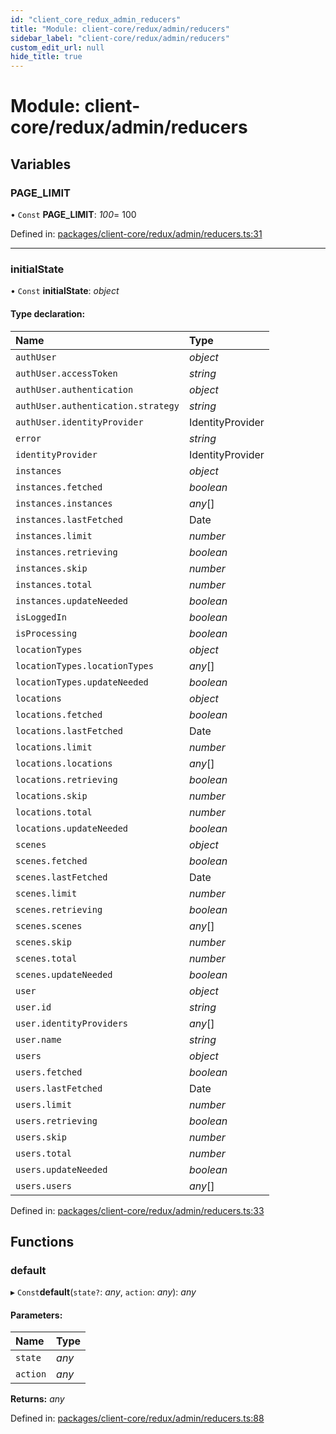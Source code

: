 ```yaml
---
id: "client_core_redux_admin_reducers"
title: "Module: client-core/redux/admin/reducers"
sidebar_label: "client-core/redux/admin/reducers"
custom_edit_url: null
hide_title: true
---
```


# Module: client-core/redux/admin/reducers

## Variables

### PAGE\_LIMIT

• `Const` **PAGE\_LIMIT**: *100*= 100

Defined in: [packages/client-core/redux/admin/reducers.ts:31](https://github.com/xr3ngine/xr3ngine/blob/9d253dc38/packages/client-core/redux/admin/reducers.ts#L31)

___

### initialState

• `Const` **initialState**: *object*

#### Type declaration:

Name | Type |
:------ | :------ |
`authUser` | *object* |
`authUser.accessToken` | *string* |
`authUser.authentication` | *object* |
`authUser.authentication.strategy` | *string* |
`authUser.identityProvider` | IdentityProvider |
`error` | *string* |
`identityProvider` | IdentityProvider |
`instances` | *object* |
`instances.fetched` | *boolean* |
`instances.instances` | *any*[] |
`instances.lastFetched` | Date |
`instances.limit` | *number* |
`instances.retrieving` | *boolean* |
`instances.skip` | *number* |
`instances.total` | *number* |
`instances.updateNeeded` | *boolean* |
`isLoggedIn` | *boolean* |
`isProcessing` | *boolean* |
`locationTypes` | *object* |
`locationTypes.locationTypes` | *any*[] |
`locationTypes.updateNeeded` | *boolean* |
`locations` | *object* |
`locations.fetched` | *boolean* |
`locations.lastFetched` | Date |
`locations.limit` | *number* |
`locations.locations` | *any*[] |
`locations.retrieving` | *boolean* |
`locations.skip` | *number* |
`locations.total` | *number* |
`locations.updateNeeded` | *boolean* |
`scenes` | *object* |
`scenes.fetched` | *boolean* |
`scenes.lastFetched` | Date |
`scenes.limit` | *number* |
`scenes.retrieving` | *boolean* |
`scenes.scenes` | *any*[] |
`scenes.skip` | *number* |
`scenes.total` | *number* |
`scenes.updateNeeded` | *boolean* |
`user` | *object* |
`user.id` | *string* |
`user.identityProviders` | *any*[] |
`user.name` | *string* |
`users` | *object* |
`users.fetched` | *boolean* |
`users.lastFetched` | Date |
`users.limit` | *number* |
`users.retrieving` | *boolean* |
`users.skip` | *number* |
`users.total` | *number* |
`users.updateNeeded` | *boolean* |
`users.users` | *any*[] |

Defined in: [packages/client-core/redux/admin/reducers.ts:33](https://github.com/xr3ngine/xr3ngine/blob/9d253dc38/packages/client-core/redux/admin/reducers.ts#L33)

## Functions

### default

▸ `Const`**default**(`state?`: *any*, `action`: *any*): *any*

#### Parameters:

Name | Type |
:------ | :------ |
`state` | *any* |
`action` | *any* |

**Returns:** *any*

Defined in: [packages/client-core/redux/admin/reducers.ts:88](https://github.com/xr3ngine/xr3ngine/blob/9d253dc38/packages/client-core/redux/admin/reducers.ts#L88)
